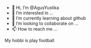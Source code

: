 - 👋 Hi, I’m @AgusYustika
- 👀 I’m interested in ...
- 🌱 I’m currently learning about github
- 💞️ I’m looking to collaborate on ...
- 📫 How to reach me ...

<!---
AgusYustika/AgusYustika is a ✨ special ✨ repository because its `README.md` (this file) appears on your GitHub profile.
You can click the Preview link to take a look at your changes.
--->
My hobbi is play football
